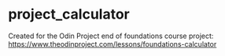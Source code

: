 # project_calculator
Created for the Odin Project end of foundations course project:
https://www.theodinproject.com/lessons/foundations-calculator